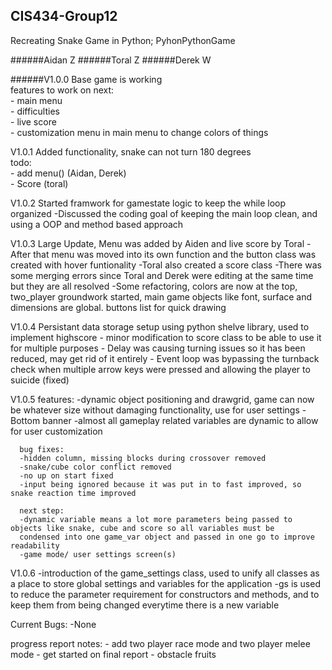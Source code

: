 ## CIS434-Group12
Recreating Snake Game in Python; PyhonPythonGame

######Aidan Z
######Toral Z
######Derek W


######V1.0.0 Base game is working  
  features to work on next:  
    - main menu  
    - difficulties  
    - live score  
    - customization menu in main menu to change colors of things  
    
V1.0.1 Added functionality, snake can not turn 180 degrees  
  todo:  
    - add menu() (Aidan, Derek)  
    - Score (toral)  
    
V1.0.2 Started framwork for gamestate logic to keep the while loop organized
      -Discussed the coding goal of keeping the main loop clean, and using a OOP and method based approach
      
V1.0.3 Large Update, Menu was added by Aiden and live score by Toral
      -After that menu was moved into its own function and the button class was created with hover funtionality
      -Toral also created a score class
      -There was some merging errors since Toral and Derek were editing at the same time but they are all resolved
      -Some refactoring, colors are now at the top, two_player groundwork started, main game objects like font, surface and dimensions are global. buttons list for quick drawing
      
V1.0.4 Persistant data storage setup using python shelve library, used to implement highscore
      - minor modification to score class to be able to use it for multiple purposes
      - Delay was causing turning issues so it has been reduced, may get rid of it entirely
      - Event loop was bypassing the turnback check when multiple arrow keys were pressed and allowing the player to suicide (fixed)
      
V1.0.5 
      features:
      -dynamic object positioning and drawgrid, game can now be whatever size without damaging functionality, use for user settings
      -Bottom banner
      -almost all gameplay related variables are dynamic to allow for user customization
      
      bug fixes:
      -hidden column, missing blocks during crossover removed
      -snake/cube color conflict removed
      -no up on start fixed
      -input being ignored because it was put in to fast improved, so snake reaction time improved
      
      next step:
      -dynamic variable means a lot more parameters being passed to objects like snake, cube and score so all variables must be
      condensed into one game_var object and passed in one go to improve readability
      -game mode/ user settings screen(s)
      
V1.0.6
      -introduction of the game_settings class, used to unify all classes as a place to store global settings and variables for the application
      -gs is used to reduce the parameter requirement for constructors and methods, and to keep them from being changed everytime there is a new variable

Current Bugs:
      -None


progress report notes:
      - add two player race mode and two player melee mode
      - get started on final report
      - obstacle fruits
      
